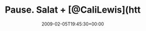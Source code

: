 ---
retweeted: false
source: <a href="http://twitter.com" rel="nofollow">Twitter Web Client</a>
entities:
  hashtags:
  - text: geekfood
    indices:
    - '34'
    - '43'
  symbols: []
  user_mentions:
  - name: Cali Lewis (aka Luria Petrucci)
    screen_name: CaliLewis
    indices:
    - '15'
    - '25'
    id_str: '132658390'
    id: '132658390'
  urls: []
display_text_range:
- '0'
- '43'
favorite_count: '0'
id_str: '1180784070'
truncated: false
retweet_count: '0'
id: '1180784070'
created_at: Thu Feb 05 19:45:30 +0000 2009
favorited: false
full_text: 'Pause. Salat + [@CaliLewis](https://twitter.com/CaliLewis) gucken. #geekfood'
lang: en
tags:
- geekfood
- pesos:twitter
date: '2009-02-05T19:45:30+00:00'
src: https://twitter.com/bascht/status/1180784070
original_url: https://twitter.com/bascht/status/1180784070
type: twitter_tweet
text: 'Pause. Salat + [@CaliLewis](https://twitter.com/CaliLewis) gucken. #geekfood'
title: Pause. Salat + [@CaliLewis](htt

---